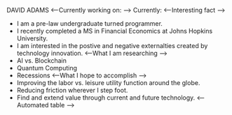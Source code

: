 DAVID ADAMS
<--Currently working on: -->
Currently: 
<--Interesting fact -->
- I am a pre-law undergraduate turned programmer.
- I recently completed a MS in Financial Economics at Johns Hopkins University.
- I am interested in the postive and negative externalties created by technology innovation.
<--What I am researching -->
- AI vs. Blockchain
- Quantum Computing
- Recessions
<--What I hope to accomplish -->
- Improving the labor vs. leisure utility function around the globe.
- Reducing friction wherever I step foot.
- Find and extend value through current and future technology.
<--Automated table -->

